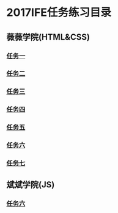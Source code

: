# **2017IFE任务练习目录**
## **薇薇学院(HTML&CSS)**
### [任务一](https://hxvin.github.io/IFE-/薇薇学院(HTML&CSS)/2017IFE1.1.html)
### [任务二](https://hxvin.github.io/IFE-/薇薇学院(HTML&CSS)/IFE1.2/IFE1.2.htm)
### [任务三](https://hxvin.github.io/IFE-/薇薇学院(HTML&CSS)/IFE1.32/IFE1.32.html)
### [任务四](https://hxvin.github.io/IFE-/薇薇学院(HTML&CSS)/IFE1.4/IFE1.4.html)
### [任务五](https://hxvin.github.io/IFE-/薇薇学院(HTML&CSS)/IFE1.5/IFE1.5.htm)
### [任务六](https://hxvin.github.io/IFE-/薇薇学院(HTML&CSS)/IFE1.6/IFE1.6.html)
### [任务七](https://hxvin.github.io/IFE-/薇薇学院(HTML&CSS)/IFE1.7/IFE1.7.html)
## **斌斌学院(JS)**
### [任务六](https://hxvin.github.io/IFE-/斌斌院(JS)/IFE2.1/IFE2.1.html)
